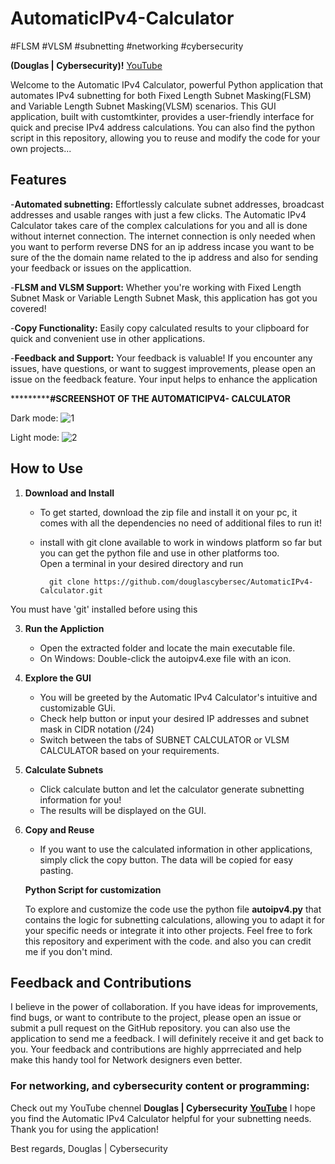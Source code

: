 # AutomaticIPv4-Calculator
#FLSM #VLSM #subnetting #networking #cybersecurity



**(Douglas | Cybersecurity)!**
[YouTube](https://www.youtube.com/@douglascybersec)


Welcome to the Automatic IPv4 Calculator, powerful Python application that automates IPv4 subnetting for both Fixed Length Subnet Masking(FLSM) and Variable Length Subnet Masking(VLSM) scenarios.
This GUI application, built with customtkinter, provides a user-friendly interface for quick and precise IPv4 address calculations. You can also find the python script in this repository, allowing you
to reuse and modify the code for your own projects...



## **Features** 

-**Automated subnetting:** Effortlessly calculate subnet addresses, broadcast addresses and usable ranges with just a few clicks.
The Automatic IPv4 Calculator takes care of the complex calculations for you and all is done without internet connection.
The internet connection is only needed when you want to perform reverse DNS for an ip address incase you want to be sure of the the domain name related to the ip address and also
for sending your feedback or issues on the applicattion.

-**FLSM and VLSM Support:** Whether you're working with Fixed Length Subnet Mask or Variable Length Subnet Mask, this application has got you covered!

-**Copy Functionality:** Easily copy calculated results to your clipboard for quick and  convenient use in other applications.

-**Feedback and Support:** Your feedback is valuable! If you encounter any issues, have questions, or want to suggest improvements, please open an issue on the feedback feature.
Your input helps to enhance the application


***********************************#SCREENSHOT OF THE AUTOMATICIPV4- CALCULATOR**************************




Dark mode:
![1](https://github.com/Piusgit/AutomaticIPv4-Calculator/assets/88792621/b326eaf5-4aa1-44a7-9fc9-7fd325e3739b)



Light mode:
![2](https://github.com/Piusgit/AutomaticIPv4-Calculator/assets/88792621/d6ff5a85-7c40-48ff-9b50-266286a96f8e)
















## **How to Use**
1. **Download and Install**
   - To get started, download the zip file and install it on your pc, it comes with all the dependencies no need of additional files to run it!
   -  install with   git clone available to work  in windows platform so far but you can get the python file and use in other platforms too.    
    Open a terminal in your desired directory and run



            git clone https://github.com/douglascybersec/AutomaticIPv4-Calculator.git
You must have 'git' installed before using this
      


3. **Run the Appliction**
     - Open the extracted folder and locate the main executable file.
     - On Windows: Double-click the autoipv4.exe file with an icon.
       
  
4. **Explore the GUI**
     - You will be greeted by the Automatic IPv4 Calculator's intuitive and customizable GUi.
     - Check help button or input your desired IP addresses and subnet mask in CIDR notation (/24)
     - Switch between the tabs of SUBNET CALCULATOR or VLSM CALCULATOR based on your requirements.

5. **Calculate Subnets**
     - Click calculate button and let the calculator generate subnetting information for you!
     - The results will be displayed on the GUI.
  
6. **Copy and Reuse**
     - If you want to use the calculated information in other applications, simply click the copy button. The data will be copied for easy pasting.
  





   **Python Script for customization**

   To explore and customize the code use the python file **autoipv4.py** that contains the logic for subnetting calculations, allowing you to
   adapt it for your specific needs or integrate it into other projects. Feel free to fork this repository and experiment with the code. and also you can credit me if you don't mind.


## **Feedback and Contributions**

I believe in the power of collaboration. If you have ideas for improvements, find bugs, or want to contribute to the project, please open an issue or submit a pull request on the
GitHub repository. you can also use the application to send me a feedback. I will definitely receive it and get back to you. Your feedback and contributions are highly apprreciated and 
help make this handy tool for Network designers even better.


### **For networking, and cybersecurity content or programming:**

Check out my YouTube chennel
**Douglas | Cybersecurity**
**[YouTube](https://www.youtube.com/@douglascybersec)**
I hope you find the Automatic IPv4 Calculator helpful for your subnetting needs.
Thank you for using the application!

  
Best regards,
Douglas | Cybersecurity




  




